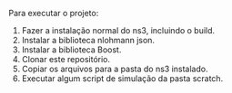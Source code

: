 Para executar o projeto:

1) Fazer a instalação normal do ns3, incluindo o build.
2) Instalar a biblioteca nlohmann json.
3) Instalar a biblioteca Boost.
4) Clonar este repositório.
5) Copiar os arquivos para a pasta do ns3 instalado.
6) Executar algum script de simulação da pasta scratch.
